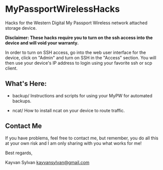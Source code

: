 MyPassportWirelessHacks
=======================

Hacks for the Western Digital My Passport Wireless network attached
storage device.

**Disclaimer: These hacks require you to turn on the ssh access into the
device and will void your warranty.**

In order to turn on SSH access, go into the web user interface for the device,
click on "Admin" and turn on SSH in the "Access" section. You will then
use your device's IP address to login using your favorite ssh or scp client.

What's Here:
------------

* backup/ Instructions and scripts for using your MyPW for automated backups.

* ncat/ How to install ncat on your device to route traffic.

Contact Me
----------

If you have problems, feel free to contact me, but remember, you do
all this at your own risk and I am only sharing with you what works
for me!

Best regards,

Kayvan Sylvan <kayvansylvan@gmail.com>
